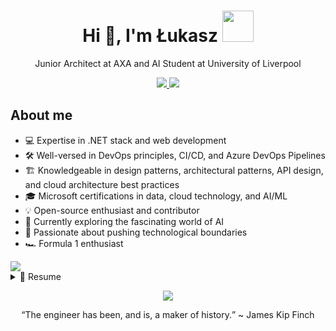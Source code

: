 <h1 align="center">Hi 👋, I'm Łukasz <img src="https://user-images.githubusercontent.com/74038190/212284087-bbe7e430-757e-4901-90bf-4cd2ce3e1852.gif" width="50"></img></h1>
<p align="center">Junior Architect at AXA and AI Student at University of Liverpool</p>
<p align="center">
  <a href="#">
    <img src="https://img.shields.io/badge/linkedin-%230077B5.svg?&style=for-the-badge&logo=linkedin&logoColor=white" />
  </a>
  <a href="#">
    <img src="https://img.shields.io/badge/website-000000?style=for-the-badge&logo=About.me&logoColor=white"/>
  </a>
</p>
<p align="center">
  <h2>About me</h2>
  <ul>
    <li>💻 Expertise in .NET stack and web development</li>
    <li>🛠 Well-versed in DevOps principles, CI/CD, and Azure DevOps Pipelines</li>
    <li>🏗 Knowledgeable in design patterns, architectural patterns, API design, and cloud architecture best practices</li>
    <li>🎓 Microsoft certifications in data, cloud technology, and AI/ML</li>
    <li>💡 Open-source enthusiast and contributor</li>
    <li>🤖 Currently exploring the fascinating world of AI</li>
    <li>🌟 Passionate about pushing technological boundaries</li>
    <li>🏎 Formula 1 enthusiast</li>
  </ul>
</p>
<img src="https://user-images.githubusercontent.com/74038190/212284100-561aa473-3905-4a80-b561-0d28506553ee.gif"/>
<details>
  <summary>📄 Resume</summary>

  ## Education
   - 🤖 **Artificial Intelligence MSc**\
     📅 2023 - Present\
     📍 **University Of Liverpool** - Liverpool, UK
     
   - 💻 **Computer Science BSc**\
     📅 2016 - 2020\
     📍 **WIT Academy** - Warsaw, Poland
     
  ## Work Experience
   <img align="right" src="https://img.shields.io/badge/Azure_DevOps-0078D7?style=for-the-badge&logo=azure-devops&logoColor=white" />
   <img align="right" src="https://img.shields.io/badge/microsoft%20azure-0089D6?style=for-the-badge&logo=microsoft-azure&logoColor=white" />
   <img align="right" src="https://img.shields.io/badge/Microsoft%20SQL%20Server-CC2927?style=for-the-badge&logo=microsoft%20sql%20server&logoColor=white" />
   <img align="right" src="https://img.shields.io/badge/Angular-DD0031?style=for-the-badge&logo=angular&logoColor=white" />
   <img align="right" src="https://img.shields.io/badge/.NET-512BD4?style=for-the-badge&logo=dotnet&logoColor=white" />
  
   - 👨🏻‍💻 **Junior Architect**\
     📅 01.2024 - moment\
     📍 **AXA** - Warsaw, Poland

   <img align="right" src="https://img.shields.io/badge/Azure_DevOps-0078D7?style=for-the-badge&logo=azure-devops&logoColor=white" />
   <img align="right" src="https://img.shields.io/badge/microsoft%20azure-0089D6?style=for-the-badge&logo=microsoft-azure&logoColor=white" />
   <img align="right" src="https://img.shields.io/badge/Microsoft%20SQL%20Server-CC2927?style=for-the-badge&logo=microsoft%20sql%20server&logoColor=white" />
   <img align="right" src="https://img.shields.io/badge/Angular-DD0031?style=for-the-badge&logo=angular&logoColor=white" />
   <img align="right" src="https://img.shields.io/badge/.NET-512BD4?style=for-the-badge&logo=dotnet&logoColor=white" />
  
   - 👨🏻‍💻 **.NET Developer**\
     📅 07.2022 - 12.2023\
     📍 **AXA** - Warsaw, Poland

   <img align="right" src="https://img.shields.io/badge/Azure_DevOps-0078D7?style=for-the-badge&logo=azure-devops&logoColor=white" />
   <img align="right" src="https://img.shields.io/badge/microsoft%20azure-0089D6?style=for-the-badge&logo=microsoft-azure&logoColor=white" />
   <img align="right" src="https://img.shields.io/badge/Microsoft%20SQL%20Server-CC2927?style=for-the-badge&logo=microsoft%20sql%20server&logoColor=white" />
   <img align="right" src="https://img.shields.io/badge/Angular-DD0031?style=for-the-badge&logo=angular&logoColor=white" />
   <img align="right" src="https://img.shields.io/badge/.NET-512BD4?style=for-the-badge&logo=dotnet&logoColor=white" />
  
   - 👨🏻‍💻 **Junior .NET Developer**\
     📅 05.2022 - 06.2023\
     📍 **AXA** - Warsaw, Poland

   <img align="right" src="https://img.shields.io/badge/Azure_DevOps-0078D7?style=for-the-badge&logo=azure-devops&logoColor=white" />
   <img align="right" src="https://img.shields.io/badge/microsoft%20azure-0089D6?style=for-the-badge&logo=microsoft-azure&logoColor=white" />
   <img align="right" src="https://img.shields.io/badge/Microsoft%20SQL%20Server-CC2927?style=for-the-badge&logo=microsoft%20sql%20server&logoColor=white" />
   <img align="right" src="https://img.shields.io/badge/Angular-DD0031?style=for-the-badge&logo=angular&logoColor=white" />
   <img align="right" src="https://img.shields.io/badge/.NET-512BD4?style=for-the-badge&logo=dotnet&logoColor=white" />
  
   - 👨🏻‍💻 **Trainee .NET Developer**\
     📅 12.2020 - 04.2021\
     📍 **AXA** - Warsaw, Poland

   <img align="right" src="https://img.shields.io/badge/Microsoft%20SQL%20Server-CC2927?style=for-the-badge&logo=microsoft%20sql%20server&logoColor=white" />
   <img align="right" src="https://img.shields.io/badge/React-20232A?style=for-the-badge&logo=react&logoColor=61DAFB" />
   <img align="right" src="https://img.shields.io/badge/.NET-512BD4?style=for-the-badge&logo=dotnet&logoColor=white" />
  
   - 👨🏻‍💻 **.NET Developer**\
     📅 07.2018 - 12.2020\
     📍 **Freelancer** - Warsaw, Poland
     
  ## Certificates
  <a href="https://learn.microsoft.com/en-gb/users/czerniawski-lukasz/credentials/6fd1278d796dbd72">
    <img src="https://img.shields.io/badge/Azure%20Fundamentals-0089D6?style=for-the-badge&logo=microsoft-azure&logoColor=white"/>
  </a>
  <br/>
    <a href="https://learn.microsoft.com/en-gb/users/czerniawski-lukasz/credentials/35707c2a0c4d046c">
    <img src="https://img.shields.io/badge/Azure%20Data%20Fundamentals-0089D6?style=for-the-badge&logo=microsoft-azure&logoColor=white"/>
  </a>
  <br/>
  <a href="https://learn.microsoft.com/en-gb/users/czerniawski-lukasz/credentials/221f77f65a806101">
    <img src="https://img.shields.io/badge/Azure%20AI%20Fundamentals-0089D6?style=for-the-badge&logo=microsoft-azure&logoColor=white"/>
  </a>
  <br/>
  <a href="https://www.datacamp.com/certificate/DEA0017926458443">
    <img src="https://img.shields.io/badge/Data%20Engineer%20Associate%20-05192D?style=for-the-badge&logo=datacamp&logoColor=65FF8F"/>
  </a>
  
  ## Technologies
  <img src="https://img.shields.io/badge/.NET-512BD4?style=for-the-badge&logo=dotnet&logoColor=white">
  <img src="https://img.shields.io/badge/C%23-239120?style=for-the-badge&logo=csharp&logoColor=white">
  <img src="https://img.shields.io/badge/Microsoft%20SQL%20Server-CC2927?style=for-the-badge&logo=microsoft%20sql%20server&logoColor=white">
  <img src="https://img.shields.io/badge/microsoft%20azure-0089D6?style=for-the-badge&logo=microsoft-azure&logoColor=white">
  <img src="https://img.shields.io/badge/Azure_DevOps-0078D7?style=for-the-badge&logo=azure-devops&logoColor=white">
  <img src="https://img.shields.io/badge/Angular-DD0031?style=for-the-badge&logo=angular&logoColor=white">
  <img src="https://img.shields.io/badge/JavaScript-323330?style=for-the-badge&logo=javascript&logoColor=F7DF1E">
  <img src="https://img.shields.io/badge/TypeScript-007ACC?style=for-the-badge&logo=typescript&logoColor=white">
  <img src="https://img.shields.io/badge/Node%20js-339933?style=for-the-badge&logo=nodedotjs&logoColor=white">
  <img src="https://img.shields.io/badge/Deno-white?style=for-the-badge&logo=deno&logoColor=464647">
  <img src="https://img.shields.io/badge/Rust-000000?style=for-the-badge&logo=rust&logoColor=white">
  <img src="https://img.shields.io/badge/Python-FFD43B?style=for-the-badge&logo=python&logoColor=blue">
  <img src="https://img.shields.io/badge/scikit_learn-F7931E?style=for-the-badge&logo=scikit-learn&logoColor=white">
  <img src="https://img.shields.io/badge/TensorFlow-FF6F00?style=for-the-badge&logo=TensorFlow&logoColor=white">
  <img src="https://img.shields.io/badge/PyTorch-EE4C2C?style=for-the-badge&logo=pytorch&logoColor=white">
  <img src="https://img.shields.io/badge/Keras-FF0000?style=for-the-badge&logo=keras&logoColor=white">
</details>

<p align="center">
  <img src="https://user-images.githubusercontent.com/74038190/213911110-aedbef38-a29f-4b6b-a65c-11608b4f75a5.gif">
  <p align="center"><q>The engineer has been, and is, a maker of history.</q> ~ James Kip Finch</p>
</p>
